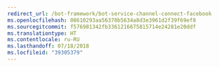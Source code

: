 ```yaml
---
redirect_url: /bot-framework/bot-service-channel-connect-facebook
ms.openlocfilehash: 08610293aa56370b5634a8d3e3961d2f39f69ef8
ms.sourcegitcommit: f576981342fb3361216675815714e24281e20ddf
ms.translationtype: HT
ms.contentlocale: ru-RU
ms.lasthandoff: 07/18/2018
ms.locfileid: "39305379"
---
```

